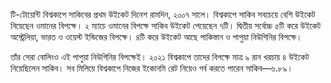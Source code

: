 টি-টোয়েন্টি বিশ্বকাপে সাকিবের প্রথম উইকেট দিনেশ রামদিন, ২০০৭ সালে। বিশ্বকাপে সাকিব সবচেয়ে বেশি উইকেট নিয়েছেন ওমানের বিপক্ষে। ২ ম্যাচে ওমানের বিপক্ষে সাকিব উইকেট পেয়েছেন ৭টি। দ্বিতীয় সর্বোচ্চ ৫টি করে উইকেট অস্ট্রেলিয়া, ভারত ও ওয়েস্ট ইন্ডিজের বিপক্ষে। ৪টি করে উইকেট আছে পাকিস্তান ও পাপুয়া নিউগিনির বিপক্ষে।

তাঁর সেরা বোলিংও এই পাপুয়া নিউগিনির বিপক্ষেই। ২০২১ বিশ্বকাপে তাদের বিপক্ষে মাত্র ৯ রান খরচায় ৪ উইকেট নিয়েছিলেন সাকিব। সব মিলিয়ে বিশ্বকাপে নিজের ইকোনমি রেট নিয়েও গর্ব করতে পারেন সাকিব—৬.৮৯।
